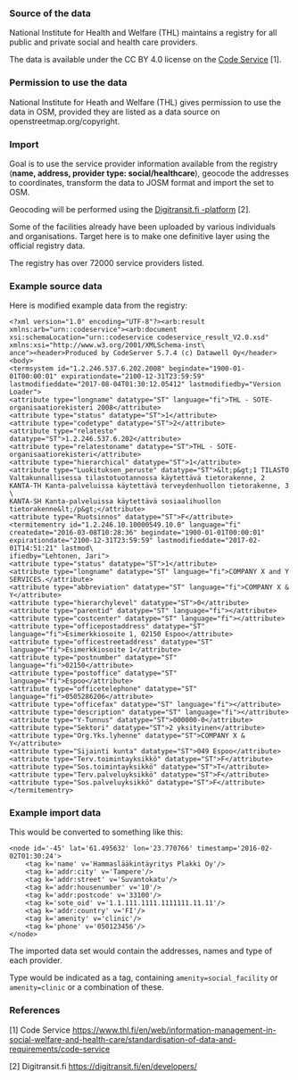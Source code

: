 ### Source of the data ###

National Institute for Health and Welfare (THL) maintains a registry for all public and private social and health care providers.

The data is available under the CC BY 4.0 license on the [Code Service](https://www.thl.fi/en/web/information-management-in-social-welfare-and-health-care/standardisation-of-data-and-requirements/code-service) [1].

### Permission to use the data ###

National Institute for Heath and Welfare (THL) gives permission to use the data in OSM, provided they are listed as a data source on openstreetmap.org/copyright.

### Import ###

Goal is to use the service provider information available from the registry (**name, address, provider type: social/healthcare**), geocode the addresses to coordinates, transform the data to JOSM format and import the set to OSM.

Geocoding will be performed using the [Digitransit.fi -platform](https://digitransit.fi/en/developers/) [2].

Some of the facilities already have been uploaded by various individuals and organisations. Target here is to make one definitive layer using the official registry data.

The registry has over 72000 service providers listed.

### Example source data ###

Here is modified example data from the registry:

```
<?xml version="1.0" encoding="UTF-8"?><arb:result xmlns:arb="urn::codeservice"><arb:document xsi:schemaLocation="urn::codeservice codeservice_result_V2.0.xsd" xmlns:xsi="http://www.w3.org/2001/XMLSchema-inst\
ance"><header>Produced by CodeServer 5.7.4 (c) Datawell Oy</header>
<body>
<termsystem id="1.2.246.537.6.202.2008" begindate="1900-01-01T00:00:01" expirationdate="2100-12-31T23:59:59" lastmodifieddate="2017-08-04T01:30:12.05412" lastmodifiedby="Version Loader">
<attribute type="longname" datatype="ST" language="fi">THL - SOTE-organisaatiorekisteri 2008</attribute>
<attribute type="status" datatype="ST">1</attribute>
<attribute type="codetype" datatype="ST">2</attribute>
<attribute type="relatesto" datatype="ST">1.2.246.537.6.202</attribute>
<attribute type="relatestoname" datatype="ST">THL - SOTE-organisaatiorekisteri</attribute>
<attribute type="hierarchical" datatype="ST">1</attribute>
<attribute type="Luokituksen_peruste" datatype="ST">&lt;p&gt;1 TILASTO Valtakunnallisessa tilastotuotannossa käytettävä tietorakenne, 2 KANTA-TH Kanta-palveluissa käytettävä terveydenhuollon tietorakenne, 3 \
KANTA-SH Kanta-palveluissa käytettävä sosiaalihuollon tietorakenne&lt;/p&gt;</attribute>
<attribute type="Ruotsinnos" datatype="ST">F</attribute>
<termitementry id="1.2.246.10.10000549.10.0" language="fi" createdate="2016-03-08T10:28:36" begindate="1900-01-01T00:00:01" expirationdate="2100-12-31T23:59:59" lastmodifieddate="2017-02-01T14:51:21" lastmod\
ifiedby="Lehtonen, Jari">
<attribute type="status" datatype="ST">1</attribute>
<attribute type="longname" datatype="ST" language="fi">COMPANY X and Y SERVICES.</attribute>
<attribute type="abbreviation" datatype="ST" language="fi">COMPANY X & Y</attribute>
<attribute type="hierarchylevel" datatype="ST">0</attribute>
<attribute type="parentid" datatype="ST" language="fi"></attribute>
<attribute type="costcenter" datatype="ST" language="fi"></attribute>
<attribute type="officepostaddress" datatype="ST" language="fi">Esimerkkiosoite 1, 02150 Espoo</attribute>
<attribute type="officestreetaddress" datatype="ST" language="fi">Esimerkkiosoite 1</attribute>
<attribute type="postnumber" datatype="ST" language="fi">02150</attribute>
<attribute type="postoffice" datatype="ST" language="fi">Espoo</attribute>
<attribute type="officetelephone" datatype="ST" language="fi">0505286206</attribute>
<attribute type="officefax" datatype="ST" language="fi"></attribute>
<attribute type="description" datatype="ST" language="fi"></attribute>
<attribute type="Y-Tunnus" datatype="ST">000000-0</attribute>
<attribute type="Sektori" datatype="ST">2 yksityinen</attribute>
<attribute type="Org.Yks.lyhenne" datatype="ST">COMPANY X & Y</attribute>
<attribute type="Sijainti kunta" datatype="ST">049 Espoo</attribute>
<attribute type="Terv.toimintayksikkö" datatype="ST">F</attribute>
<attribute type="Sos.toimintayksikkö" datatype="ST">T</attribute>
<attribute type="Terv.palveluyksikkö" datatype="ST">F</attribute>
<attribute type="Sos.palveluyksikkö" datatype="ST">F</attribute>
</termitementry> 
```

### Example import data ###
This would be converted to something like this:

```
<node id='-45' lat='61.495632' lon='23.770766' timestamp='2016-02-02T01:30:24'>
    <tag k='name' v='Hammaslääkintäyritys Plakki Oy'/>
    <tag k='addr:city' v='Tampere'/>
    <tag k='addr:street' v='Suvantokatu'/>
    <tag k='addr:housenumber' v='10'/>
    <tag k='addr:postcode' v='33100'/>
    <tag k='sote_oid' v='1.1.111.1111.1111111.11.11'/>
    <tag k='addr:country' v='FI'/>
    <tag k='amenity' v='clinic'/>
    <tag k='phone' v='050123456'/>
</node>
```

The imported data set would contain the addresses, names and type of each provider. 

Type would be indicated as a tag, containing ``` amenity=social_facility ``` or ``` amenity=clinic ``` or a combination of these.

### References ###

[1] Code Service https://www.thl.fi/en/web/information-management-in-social-welfare-and-health-care/standardisation-of-data-and-requirements/code-service

[2] Digitransit.fi https://digitransit.fi/en/developers/

